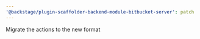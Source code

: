 ```yaml
---
'@backstage/plugin-scaffolder-backend-module-bitbucket-server': patch
---
```


Migrate the actions to the new format
